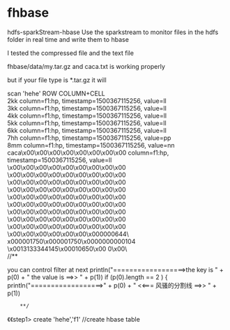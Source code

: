# fhbase
hdfs-sparkStream-hbase  Use the sparkstream to monitor files in the hdfs folder in real time and write them to hbase

I tested the compressed file and the text file

fhbase/data/my.tar.gz  and caca.txt   is working properly

but if your file type is *.tar.gz it will

scan 'hehe'
ROW                                   COLUMN+CELL                                                                                               
 2kk                                  column=f1:hp, timestamp=1500367115256, value=ll                                                           
 3kk                                  column=f1:hp, timestamp=1500367115256, value=ll                                                           
 4kk                                  column=f1:hp, timestamp=1500367115256, value=ll                                                           
 5kk                                  column=f1:hp, timestamp=1500367115256, value=ll                                                           
 6kk                                  column=f1:hp, timestamp=1500367115256, value=ll                                                           
 7hh                                  column=f1:hp, timestamp=1500367115256, value=pp                                                           
 8mm                                  column=f1:hp, timestamp=1500367115256, value=nn                                                           
 caca\x00\x00\x00\x00\x00\x00\x00\x00 column=f1:hp, timestamp=1500367115256, value=ll                                                           
 \x00\x00\x00\x00\x00\x00\x00\x00\x00                                                                                                           
 \x00\x00\x00\x00\x00\x00\x00\x00\x00                                                                                                           
 \x00\x00\x00\x00\x00\x00\x00\x00\x00                                                                                                           
 \x00\x00\x00\x00\x00\x00\x00\x00\x00                                                                                                           
 \x00\x00\x00\x00\x00\x00\x00\x00\x00                                                                                                           
 \x00\x00\x00\x00\x00\x00\x00\x00\x00                                                                                                           
 \x00\x00\x00\x00\x00\x00\x00\x00\x00                                                                                                           
 \x00\x00\x00\x00\x00\x00\x00\x00\x00                                                                                                           
 \x00\x00\x00\x00\x00\x00\x00\x00\x00                                                                                                           
 \x00\x00\x00\x00\x00\x00\x000000644\                                                                                                           
 x000001750\x000001750\x0000000000104                                                                                                           
 \x0013133344145\x00010650\x00 0\x00\         
//** 

you can control filter at next
  println("==================>the key is " + p(0) + "  the value is ==>>  " + p(1))
      if (p(0).length == 2 ) {  
        println("==================>" + p(0) + "  <<=== 风骚的分割线  ==>>  " + p(1))
        
        **/
 
 《《step1>  create 'hehe','f1'  //create hbase table
 
